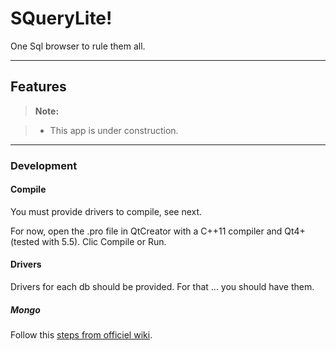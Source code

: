 # SQueryLite!

One Sql browser to rule them all.

----------
## Features

> **Note:**

> - This app is under construction.

-------------
### Development

#### Compile

You must provide drivers to compile, see next.

For now, open the .pro file in QtCreator with a C++11 compiler and Qt4+ (tested with 5.5). Clic Compile or Run.

#### Drivers

Drivers for each db should be provided. For that ... you should have them.

##### Mongo
 Follow this [steps from officiel wiki](https://github.com/mongodb/mongo-cxx-driver/wiki/Download-and-Compile-the-Legacy-Driver).

